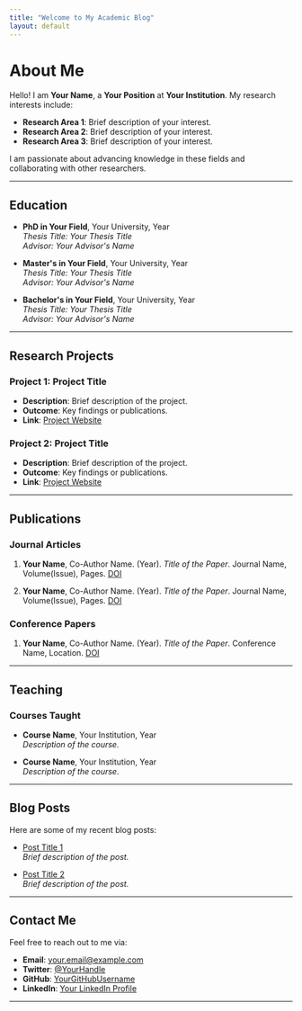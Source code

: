 ```yaml
---
title: "Welcome to My Academic Blog"
layout: default
---
```


# About Me

Hello! I am **Your Name**, a **Your Position** at **Your Institution**. My research interests include:

- **Research Area 1**: Brief description of your interest.
- **Research Area 2**: Brief description of your interest.
- **Research Area 3**: Brief description of your interest.

I am passionate about advancing knowledge in these fields and collaborating with other researchers.

---

## Education

- **PhD in Your Field**, Your University, Year  
  *Thesis Title: Your Thesis Title*  
  *Advisor: Your Advisor's Name*

- **Master's in Your Field**, Your University, Year  
  *Thesis Title: Your Thesis Title*  
  *Advisor: Your Advisor's Name*

- **Bachelor's in Your Field**, Your University, Year  
  *Thesis Title: Your Thesis Title*  
  *Advisor: Your Advisor's Name*

---

## Research Projects

### Project 1: Project Title
- **Description**: Brief description of the project.
- **Outcome**: Key findings or publications.
- **Link**: [Project Website](#)

### Project 2: Project Title
- **Description**: Brief description of the project.
- **Outcome**: Key findings or publications.
- **Link**: [Project Website](#)

---

## Publications

### Journal Articles
1. **Your Name**, Co-Author Name. (Year). *Title of the Paper*. Journal Name, Volume(Issue), Pages. [DOI](#)

2. **Your Name**, Co-Author Name. (Year). *Title of the Paper*. Journal Name, Volume(Issue), Pages. [DOI](#)

### Conference Papers
1. **Your Name**, Co-Author Name. (Year). *Title of the Paper*. Conference Name, Location. [DOI](#)

---

## Teaching

### Courses Taught
- **Course Name**, Your Institution, Year  
  *Description of the course.*

- **Course Name**, Your Institution, Year  
  *Description of the course.*

---

## Blog Posts

Here are some of my recent blog posts:

- [Post Title 1](#)  
  *Brief description of the post.*

- [Post Title 2](#)  
  *Brief description of the post.*

---

## Contact Me

Feel free to reach out to me via:

- **Email**: [your.email@example.com](mailto:your.email@example.com)
- **Twitter**: [@YourHandle](#)
- **GitHub**: [YourGitHubUsername](https://github.com/YourGitHubUsername)
- **LinkedIn**: [Your LinkedIn Profile](#)

---
